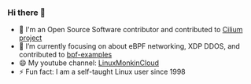 ### Hi there 👋

- 🔭 I'm an Open Source Software contributor  and contributed to [Cilium project](https://github.com/cilium/cilium/commits?author=vincentmli)
- 🌱 I’m currently focusing on about eBPF networking, XDP DDOS, and contributed to [bpf-examples](https://github.com/xdp-project/bpf-examples/tree/master/xdp-synproxy)
- 😄 My youtube channel: [LinuxMonkinCloud](https://www.youtube.com/c/LinuxMonkinCloud)
- ⚡ Fun fact: I am a self-taught Linux user since 1998
